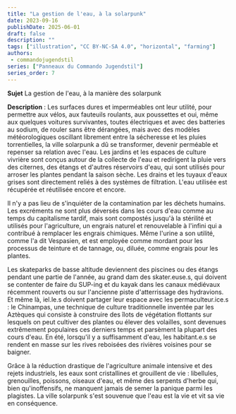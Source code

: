 ```yaml
---
title: "La gestion de l'eau, à la solarpunk"
date: 2023-09-16
publishDate: 2025-06-01
draft: false
description: ""
tags: ["illustration", "CC BY-NC-SA 4.0", "horizontal", "farming"]
authors:
 - commandojugendstil
series: ["Panneaux du Commando Jugendstil"]
series_order: 7
---
```


**Sujet**
La gestion de l'eau, à la manière des solarpunk

**Description** :
Les surfaces dures et imperméables ont leur utilité, pour permettre aux vélos, aux fauteuils roulants, aux poussettes et oui, même aux quelques voitures survivantes, toutes électriques et avec des batteries au sodium, de rouler sans être dérangées, mais avec des modèles météorologiques oscillant librement entre la sécheresse et les pluies torrentielles, la ville solarpunk a dû se transformer, devenir perméable et repenser sa relation avec l'eau.
Les jardins et les espaces de culture vivrière sont conçus autour de la collecte de l'eau et redirigent la pluie vers des citernes, des étangs et d'autres réservoirs d'eau, qui sont utilisés pour arroser les plantes pendant la saison sèche. Les drains et les tuyaux d'eaux grises sont directement reliés à des systèmes de filtration. L'eau utilisée est récupérée et réutilisée encore et encore.

Il n'y a pas lieu de s'inquiéter de la contamination par les déchets humains. Les excréments ne sont plus déversés dans les cours d'eau comme au temps du capitalisme tardif, mais sont compostés jusqu'à la stérilité et utilisés pour l'agriculture, un engrais naturel et renouvelable à l'infini qui a contribué à remplacer les engrais chimiques. Même l'urine a son utilité, comme l'a dit Vespasien, et est employée comme mordant pour les processus de teinture et de tannage, ou, diluée, comme engrais pour les plantes.

Les skateparks de basse altitude deviennent des piscines ou des étangs pendant une partie de l'année, au grand dam des skater.euse.s, qui doivent se contenter de faire du SUP-ing et du kayak dans les canaux médiévaux récemment rouverts ou sur l'ancienne piste d'atterrissage des hydravions. Et même là, iel.le.s doivent partager leur espace avec les permaculteur.ice.s : le Chinampas, une technique de culture traditionnelle inventée par les Aztèques qui consiste à construire des îlots de végétation flottants sur lesquels on peut cultiver des plantes ou élever des volailles, sont devenues extrêmement populaires ces derniers temps et parsèment la plupart des cours d'eau.
En été, lorsqu'il y a suffisamment d'eau, les habitant.e.s se rendent en masse sur les rives reboisées des rivières voisines pour se baigner.

Grâce à la réduction drastique de l'agriculture animale intensive et des rejets industriels, les eaux sont cristallines et grouillent de vie : libellules, grenouilles, poissons, oiseaux d'eau, et même des serpents d'herbe qui, bien qu'inoffensifs, ne manquent jamais de semer la panique parmi les plagistes.
La ville solarpunk s'est souvenue que l'eau est la vie et vit sa vie en conséquence.

